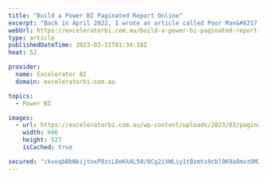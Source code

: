 ```yaml
---
title: "Build a Power BI Paginated Report Online"
excerpt: "Back in April 2022, I wrote an article called Poor Man&#8217;s Paginated Reports. That article covered an easy way to create a paginated report without having to learn how to use paginated report builder. Sometime since then, Microsoft has released the ability to create a simple paginate report online"
webUrl: https://exceleratorbi.com.au/build-a-power-bi-paginated-report-online/
type: article
publishedDateTime: 2023-03-31T01:34:18Z
heat: 52

provider:
  name: Excelerator BI
  domain: exceleratorbi.com.au

topics:
  - Power BI

images:
  - url: https://exceleratorbi.com.au/wp-content/uploads/2023/03/paginated-reports.png
    width: 666
    height: 527
    isCached: true

secured: "ckveqbBbNkijtnxP8zcL8eKkAL50/0Cg2iVWLiy1tBzmts9cbl9K9a8mvzOMZR6pS23FqYNlvNnXip/WI0E/rquV1edefcTyaHw4/6lOhVo5tS3C0FL0pIOFz90DDdsWx38tHQ4fky+CvR/iGp+6zrmAcRoD9cf7P5gJEz9oJaeMVJ0diKxcRBWqnKpza5rc/lqi6AZkL36WDaRj7Cw++eoqSJssaabXQNbRGCWUWcf+PK0JR52HrTenmitW4/+sWtfMFZ2eTLm1K6A591d23h9LUXA3AveSsqYxi8PZ/+745WSLbAlTUT6ay1VbIpzQj3m1Ku3VDdQUIlNWxnvTb3jq9uhVSC1D8xcWC/P3kzE=;GsiEMouFowkwptPOB8CXwg=="
---
```


